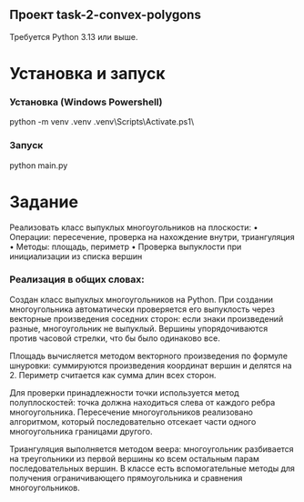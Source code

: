 ## Проект task-2-convex-polygons

Требуется Python 3.13 или выше.
# Установка и запуск
### Установка (Windows Powershell)
python -m venv .venv
.venv\Scripts\Activate.ps1\

### Зaпycк
python main.py


# Задание 
Реализовать класс выпуклых многоугольников на плоскости:
• Операции: пересечение, проверка на нахождение внутри, триангуляция
• Методы: площадь, периметр
• Проверка выпуклости при инициализации из списка вершин

### Реализация в общих словах:

Создан класс выпуклых многоугольников на Python. При создании многоугольника автоматически проверяется его выпуклость через векторные произведения соседних сторон: если знаки произведений разные, многоугольник не выпуклый. Вершины упорядочиваются против часовой стрелки, что бы было одинаково все.

Площадь вычисляется методом векторного произведения по формуле шнуровки: суммируются произведения координат вершин и делятся на 2. Периметр считается как сумма длин всех сторон.

Для проверки принадлежности точки используется метод полуплоскостей: точка должна находиться слева от каждого ребра многоугольника. Пересечение многоугольников реализовано алгоритмом, который последовательно отсекает части одного многоугольника границами другого.

Триангуляция выполняется методом веера: многоугольник разбивается на треугольники из первой вершины ко всем остальным парам последовательных вершин. В классе есть вспомогательные методы для получения ограничивающего прямоугольника и сравнения многоугольников.
